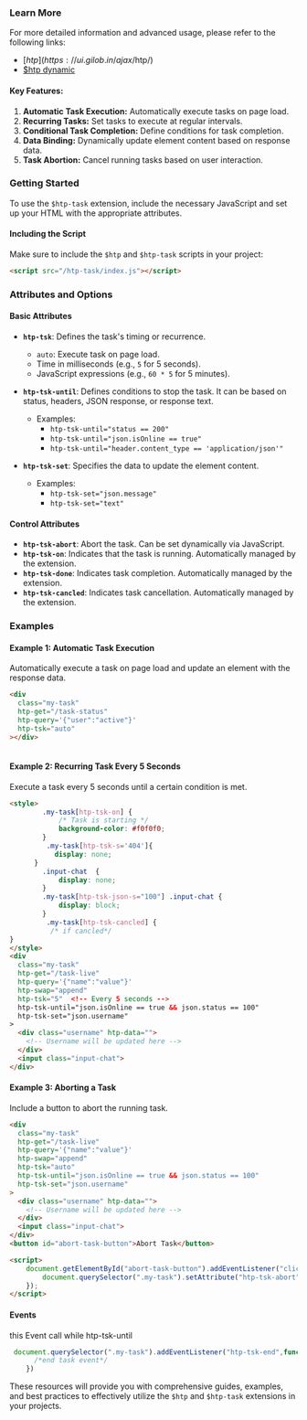 ### Learn More

For more detailed information and advanced usage, please refer to the following links:
- [$htp](https://ui.gilob.in/ajax/$htp/)
- [$htp dynamic](https://ui.gilob.in/ajax/dynamic/)

#### Key Features:
1. **Automatic Task Execution:** Automatically execute tasks on page load.
2. **Recurring Tasks:** Set tasks to execute at regular intervals.
3. **Conditional Task Completion:** Define conditions for task completion.
4. **Data Binding:** Dynamically update element content based on response data.
5. **Task Abortion:** Cancel running tasks based on user interaction.

### Getting Started

To use the `$htp-task` extension, include the necessary JavaScript and set up your HTML with the appropriate attributes. 

#### Including the Script
Make sure to include the `$htp` and `$htp-task` scripts in your project:

```html
<script src="/htp-task/index.js"></script>
```

### Attributes and Options

#### Basic Attributes

- **`htp-tsk`**: Defines the task's timing or recurrence.
  - `auto`: Execute task on page load.
  - Time in milliseconds (e.g., `5` for 5 seconds).
  - JavaScript expressions (e.g., `60 * 5` for 5 minutes).

- **`htp-tsk-until`**: Defines conditions to stop the task. It can be based on status, headers, JSON response, or response text.
  - Examples:
    - `htp-tsk-until="status == 200"`
    - `htp-tsk-until="json.isOnline == true"`
    - `htp-tsk-until="header.content_type == 'application/json'"`

- **`htp-tsk-set`**: Specifies the data to update the element content.
  - Examples:
    - `htp-tsk-set="json.message"`
    - `htp-tsk-set="text"`

#### Control Attributes

- **`htp-tsk-abort`**: Abort the task. Can be set dynamically via JavaScript.
- **`htp-tsk-on`**: Indicates that the task is running. Automatically managed by the extension.
- **`htp-tsk-done`**: Indicates task completion. Automatically managed by the extension.
- **`htp-tsk-cancled`**: Indicates task cancellation. Automatically managed by the extension.

### Examples

#### Example 1: Automatic Task Execution

Automatically execute a task on page load and update an element with the response data.

```html
<div
  class="my-task"
  htp-get="/task-status"
  htp-query='{"user":"active"}'
  htp-tsk="auto"
></div> 
 
```

#### Example 2: Recurring Task Every 5 Seconds

Execute a task every 5 seconds until a certain condition is met.

```html
<style>
        .my-task[htp-tsk-on] {
            /* Task is starting */
            background-color: #f0f0f0;
        }
         .my-task[htp-tsk-s='404']{
           display: none;
      }
        .input-chat  {
            display: none;
        }
        .my-task[htp-tsk-json-s="100"] .input-chat {
            display: block;
        }
         .my-task[htp-tsk-cancled] {
          /* if cancled*/
}
</style>
<div
  class="my-task"
  htp-get="/task-live"
  htp-query='{"name":"value"}'
  htp-swap="append"
  htp-tsk="5"  <!-- Every 5 seconds -->
  htp-tsk-until="json.isOnline == true && json.status == 100"
  htp-tsk-set="json.username"
> 
  <div class="username" htp-data="">
    <!-- Username will be updated here -->
  </div>
  <input class="input-chat">
</div>
```

#### Example 3: Aborting a Task

Include a button to abort the running task.

```html
<div
  class="my-task"
  htp-get="/task-live"
  htp-query='{"name":"value"}'
  htp-swap="append"
  htp-tsk="auto"
  htp-tsk-until="json.isOnline == true && json.status == 100"
  htp-tsk-set="json.username"
> 
  <div class="username" htp-data="">
    <!-- Username will be updated here -->
  </div>
  <input class="input-chat">
</div>
<button id="abort-task-button">Abort Task</button>

<script>
    document.getElementById("abort-task-button").addEventListener("click", function(){
        document.querySelector(".my-task").setAttribute("htp-tsk-abort", true);
    });
</script>
```

#### Events 
this Event call while  htp-tsk-until
```js
 document.querySelector(".my-task").addEventListener("htp-tsk-end",function(){
      /*end task event*/
    })
```

These resources will provide you with comprehensive guides, examples, and best practices to effectively utilize the `$htp` and `$htp-task` extensions in your projects.
